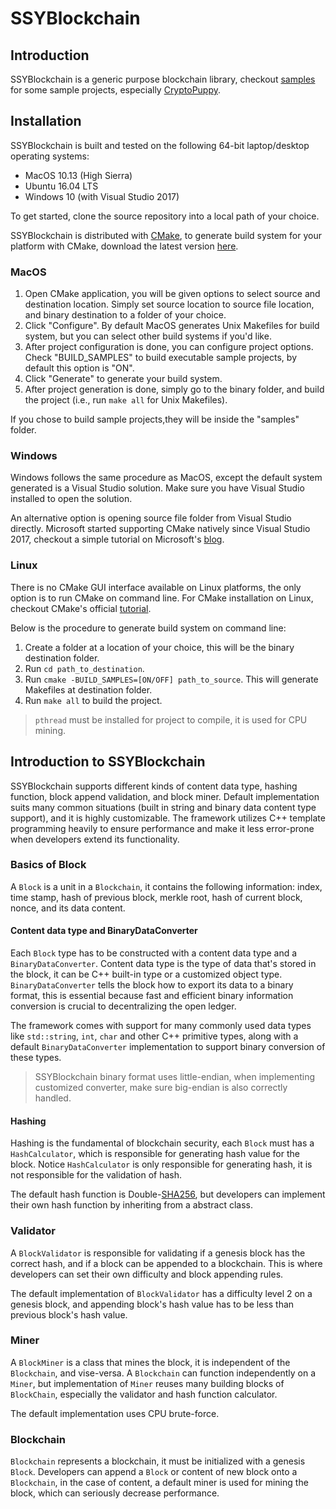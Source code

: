 # SSYBlockchain

## Introduction

SSYBlockchain is a generic purpose blockchain library, checkout [samples](https://github.com/shuyangsun/ssy_blockchain/tree/master/samples) for some sample projects, especially [CryptoPuppy](https://github.com/shuyangsun/ssy_blockchain/blob/master/samples/sample04_cpu_crypto_puppy/cpu_crypto_puppy.cpp).


## Installation

SSYBlockchain is built and tested on the following 64-bit laptop/desktop operating systems:

* MacOS 10.13 (High Sierra)
* Ubuntu 16.04 LTS
* Windows 10 (with Visual Studio 2017)

To get started, clone the source repository into a local path of your choice.

SSYBlockchain is distributed with [CMake](https://cmake.org/), to generate build system for your platform with CMake, download the latest version [here](https://cmake.org/download/).

### MacOS

1. Open CMake application, you will be given options to select source and destination location. Simply set source location to source file location, and binary destination to a folder of your choice.
2. Click "Configure". By default MacOS generates Unix Makefiles for build system, but you can select other build systems if you'd like.
3. After project configuration is done, you can configure project options. Check "BUILD_SAMPLES" to build executable sample projects, by default this option is "ON".
4. Click "Generate" to generate your build system.
5. After project generation is done, simply go to the binary folder, and build the project (i.e., run `make all` for Unix Makefiles).

If you chose to build sample projects,they will be inside the "samples" folder.

### Windows

Windows follows the same procedure as MacOS, except the default system generated is a Visual Studio solution. Make sure you have Visual Studio installed to open the solution.

An alternative option is opening source file folder from Visual Studio directly. Microsoft started supporting CMake natively since Visual Studio 2017, checkout a simple tutorial on Microsoft's [blog](https://blogs.msdn.microsoft.com/vcblog/2016/10/05/cmake-support-in-visual-studio/).

### Linux

There is no CMake GUI interface available on Linux platforms, the only option is to run CMake on command line. For CMake installation on Linux, checkout CMake's official [tutorial](https://cmake.org/install/).

Below is the procedure to generate build system on command line:

1. Create a folder at a location of your choice, this will be the binary destination folder.
2. Run `cd path_to_destination`.
3. Run `cmake -BUILD_SAMPLES=[ON/OFF] path_to_source`. This will generate Makefiles at destination folder.
4. Run `make all` to build the project.

>  `pthread` must be installed for project to compile, it is used for CPU mining.

## Introduction to SSYBlockchain

SSYBlockchain supports different kinds of content data type, hashing function, block append validation, and block miner. Default implementation suits many common situations (built in string and binary data content type support), and it is highly customizable. The framework utilizes C++ template programming heavily to ensure performance and make it less error-prone when developers extend its functionality.

### Basics of Block

A `Block` is a unit in a `Blockchain`, it contains the following information: index, time stamp, hash of previous block, merkle root, hash of current block, nonce, and its data content.

#### Content data type and BinaryDataConverter

Each `Block` type has to be constructed with a content data type and a `BinaryDataConverter`. Content data type is the type of data that's stored in the block, it can be C++ built-in type or a customized object type. `BinaryDataConverter` tells the block how to export its data to a binary format, this is essential because fast and efficient binary information conversion is crucial to decentralizing the open ledger.

The framework comes with support for many commonly used data types like `std::string`, `int`, `char` and other C++ primitive types, along with a default `BinaryDataConverter` implementation to support binary conversion of these types.

> SSYBlockchain binary format uses little-endian, when implementing customized converter, make sure big-endian is also correctly handled.

#### Hashing

Hashing is the fundamental of blockchain security, each `Block` must has a `HashCalculator`, which is responsible for generating hash value for the block. Notice `HashCalculator` is only responsible for generating hash, it is not responsible for the validation of hash.

The default hash function is Double-[SHA256](https://en.wikipedia.org/wiki/SHA-2), but developers can implement their own hash function by inheriting from a abstract class.

### Validator

A `BlockValidator` is responsible for validating if a genesis block has the correct hash, and if a block can be appended to a blockchain. This is where developers can set their own difficulty and block appending rules.

The default implementation of `BlockValidator` has a difficulty level 2 on a genesis block, and appending block's hash value has to be less than previous block's hash value.

### Miner

A `BlockMiner` is a class that mines the block, it is independent of the `Blockchain`, and vise-versa. A `Blockchain` can function independently on a `Miner`, but implementation of `Miner` reuses many building blocks of `BlockChain`, especially the validator and hash function calculator.

The default implementation uses CPU brute-force.

### Blockchain

`Blockchain` represents a blockchain, it must be initialized with a genesis `Block`. Developers can append a `Block` or content of new block onto a `Blockchain`, in the case of content, a default miner is used for mining the block, which can seriously decrease performance.

